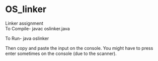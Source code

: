 # OS_linker
Linker assignment </br>
To Compile-
javac oslinker.java

To Run-
java oslinker

Then copy and paste the input on the console.
You might have to press enter sometimes on the console (due to the scanner).
